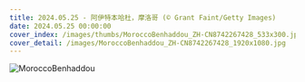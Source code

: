 ```yaml
---
title: 2024.05.25 - 阿伊特本哈杜，摩洛哥 (© Grant Faint/Getty Images)
date: 2024.05.25 00:00:00
cover_index: /images/thumbs/MoroccoBenhaddou_ZH-CN8742267428_533x300.jpg
cover_detail: /images/MoroccoBenhaddou_ZH-CN8742267428_1920x1080.jpg
---
```


![MoroccoBenhaddou](/images/MoroccoBenhaddou_ZH-CN8742267428_1920x1080.jpg)
